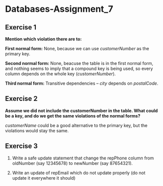 # Databases-Assignment_7

## Exercise 1

**Mention which violation there are to:**

**First normal form:** None, because we can use *customerNumber* as the primary key.

**Second normal form:** None, beacuse the table is in the first normal form, and nothing seems to imply that a compound key is being used, so every column depends on the whole key (*customerNumber*).

**Third normal form:** Transitive dependencies – *city* depends on *postalCode*.

## Exercise 2
**Assume we did not include the customerNumber in the table. What could be a key, and do we get the same violations of the normal forms?**

*customerName* could be a good alternative to the primary key, but the violations would stay the same.

## Exercise 3
1. Write a safe update statement that change the repPhone column from oldNumber (say 12345678) to newNumber (say 87654321).
   
2. Write an update of repEmail which do not update properly (do not update it everywhere it should)
